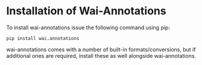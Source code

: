 # Installation of Wai-Annotations

To install wai-annotations issue the following command using pip:

```
pip install wai.annotations
```

wai-annotations comes with a number of built-in formats/conversions, but if additional ones are required, install
these as well alongside wai-annotations.
